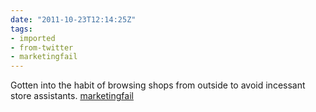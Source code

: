 ```yaml
---
date: "2011-10-23T12:14:25Z"
tags:
- imported
- from-twitter
- marketingfail
---
```

Gotten into the habit of browsing shops from outside to avoid incessant store assistants. [marketingfail](/tags/marketingfail)

